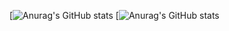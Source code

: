 [![Anurag's GitHub stats](https://github-readme-stats.vercel.app/api?username=ChitsanuphongCh&show_icons=true&theme=radical)
[![Anurag's GitHub stats](https://github-readme-stats.vercel.app/api/top-langs/?username=ChitsanuphongCh&langs_count=5&theme=vue-dark)
<!--
**ChitsanuphongCh/ChitsanuphongCh** is a ✨ _special_ ✨ repository because its `README.md` (this file) appears on your GitHub profile.

Here are some ideas to get you started:

- 🔭 I’m currently working on ...
- 🌱 I’m currently learning ...
- 👯 I’m looking to collaborate on ...
- 🤔 I’m looking for help with ...
- 💬 Ask me about ...
- 📫 How to reach me: ...
- 😄 Pronouns: ...
- ⚡ Fun fact: ...
-->
